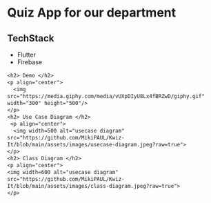 <html>
  <head>
  </head>
  <body>
    <h1>Quiz App for our department</h1>
    <h2> TechStack </h2>
    <ul>
        <li>Flutter</li>
        <li>Firebase</li>
    </ul>

    <h2> Demo </h2>
    <p align="center"> 
      <img src="https://media.giphy.com/media/vUXpDIyU8Lx4fBRZwD/giphy.gif" width="300" height="500"/>
    </p>
    <h2> Use Case Diagram </h2>
     <p align="center"> 
      <img width=500 alt="usecase diagram" src="https://github.com/MikiPAUL/Kwiz-It/blob/main/assets/images/usecase-diagram.jpeg?raw=true">
    </p>
    <h2> Class Diagram </h2>
    <p align="center"> 
    <img width=600 alt="usecase diagram" src="https://github.com/MikiPAUL/Kwiz-It/blob/main/assets/images/class-diagram.jpeg?raw=true">
    </p>
  </body>
</html>
